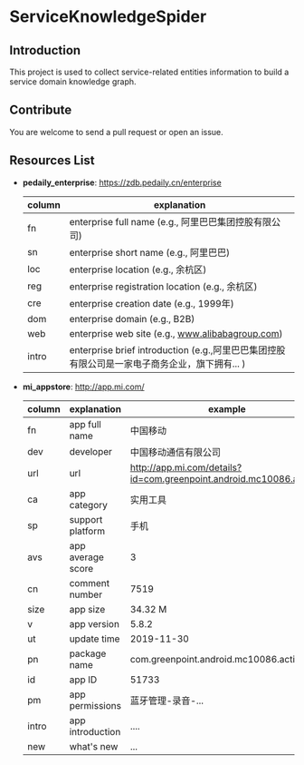 # ServiceKnowledgeSpider

## Introduction
This project is used to collect service-related entities information to build a service domain knowledge graph.

## Contribute
You are welcome to send a pull request or open an issue.

## Resources List
* **pedaily_enterprise**: https://zdb.pedaily.cn/enterprise
    
    | column | explanation |
    | ----| -------------------------------- |
    | fn | enterprise full name (e.g., 阿里巴巴集团控股有限公司) |
    | sn | enterprise short name (e.g., 阿里巴巴) |
    | loc | enterprise location (e.g., 余杭区) |
    | reg | enterprise registration location (e.g., 余杭区) |
    | cre | enterprise creation date (e.g., 1999年) |
    | dom | enterprise domain (e.g., B2B) |
    | web | enterprise web site (e.g., www.alibabagroup.com) |
    | intro| enterprise brief introduction (e.g.,阿里巴巴集团控股有限公司是一家电子商务企业，旗下拥有... )|
    
* **mi_appstore**: http://app.mi.com/

    | column | explanation | example |
    | --- | -------------- | ------- |
    | fn | app full name | 中国移动 |
    | dev | developer | 中国移动通信有限公司 |
    | url | url | http://app.mi.com/details?id=com.greenpoint.android.mc10086.activity |
    | ca | app category | 实用工具 |
    | sp | support platform | 手机 |
    | avs | app average score | 3 |
    | cn | comment number | 7519 |
    | size | app size | 34.32 M |
    | v | app version | 5.8.2 |
    | ut | update time | 2019-11-30|
    | pn | package name | com.greenpoint.android.mc10086.activity |
    | id | app ID | 51733 |
    | pm | app permissions | 蓝牙管理-录音-...|
    | intro | app introduction | .... |
    | new | what's new | ... |